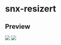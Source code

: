 # snx-resizert

<h2>Preview</h2>
<img src='https://github.com/tahasintonmoy2/snx-resizer/assets/110173793/e06fdb56-a52c-42e2-a3c2-fa528d09eb17' />
<img src='https://github.com/tahasintonmoy2/snx-resizer/assets/110173793/188a3d1c-d233-4ec3-9242-1d0b50b8cfa0'/>

